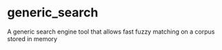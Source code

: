 # generic_search
A generic search engine tool that allows fast fuzzy matching on a corpus stored in memory
